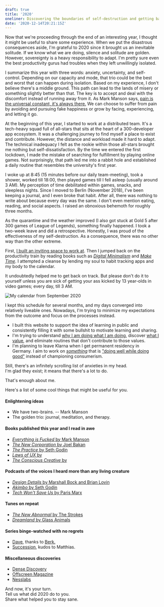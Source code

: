 ```yaml
---
draft: true
title: '2020'
oneliner: Discovering the boundaries of self-destruction and getting back like nothing happened.
date: '2020-12-14T20:21:15Z'
---
```


Now that we're proceeding through the end of an interesting year, I thought it might be useful to share some experience. When we put the disastrous consequences aside, I'm grateful to 2020 since it brought us an inevitable solitude. If we know what we are doing, silence and solitude are golden. However, sovereignty is a heavy responsibility to adapt. I'm pretty sure even the best productivity gurus had troubles when they left unwillingly isolated.

I summarize this year with three words: anxiety, uncertainty, and self-control. Depending on our capacity and mode, that trio could be the best and worst that can happen during isolation. Based on my experience, I don't believe there's a middle ground. This path can lead to the lands of misery or something slightly better than that. The key is to accept and deal with the discomfort instead of running away from it. As Mark Manson says, [pain is the universal constant, it's always there.](../books/everything-is-fucked.md) We can choose to suffer from pain by avoiding and pursuing fake happiness or grow by facing, experiencing, and letting it go.

At the beginning of this year, I started to work at a distributed team. It's a tech-heavy squad full of all-stars that sits at the heart of a 300-developer app ecosystem. It was a challenging journey to find myself a place to exist and contribute. However, the distance and workload made it hard to adapt. The technical inadequacy I felt as the rookie within those all-stars brought me nothing but self-dissatisfaction. By the time we entered the first lockdown, I made the mistake of searching for fulfillment by playing online games. Not surprisingly, that path led me into a rabbit hole and established a daily routine that resembles the university's first year.

I woke up at 8:45 (15 minutes before our daily team-meeting), took a shower, worked till 18:00, then played games till I fell asleep (usually around 3 AM). My perception of time debilitated within games, snacks, and sleepless nights. Since I moved to Berlin (November 2018), I've been keeping a journal, and I even broke that habit. After all, there was nothing to write about because every day was the same. I don't even mention eating, reading, and social aspects. I raised an obnoxious behemoth for roughly three months.

As the quarantine and the weather improved (I also got stuck at Gold 5 after 300 games of League of Legends), something finally happened. I took a two-week leave and did a retrospective. Honestly, I was proud of the effectiveness of my self-destruction. As a consequence, there was no other way than the other extreme.

First, [I built an inviting space to work at](https://twitter.com/altayaydemir/status/1296808857608622088). Then I jumped back on the productivity train by reading books such as [_Digital Minimalism_](https://www.calnewport.com/books/digital-minimalism) and [_Make Time_](../books/make-time.md). I attempted a cleanse by lending my soul to habit tracking apps and my body to the calendar.

It undoubtedly helped me to get back on track. But please don't do it to yourself unless you are sick of getting your ass kicked by 13 year-olds in video games; every day, till 3 AM.

![My calendar from September 2020](/images/blog/2020/calendar.png)

I kept this schedule for several months, and my days converged into relatively liveable ones. Nowadays, I'm trying to minimize my expectations from the outcome and focus on the processes instead.

- I built this website to support the idea of learning in public and consistently filling it with some bullshit to motivate learning and sharing.
- I'm trying to understand [why I am doing what I am doing](../notes/why-we-are-doing-what-we-are-doing.md), discover [what I value](../notes/values.md), and eliminate routines that don't contribute to those values.
- I'm planning to leave Klarna when I get permanent residency in Germany. I aim to work on [_something_](../notes/building-things.md) that is ["doing well while doing good"](https://www.theglobeandmail.com/opinion/article-new-corporations-are-up-to-the-same-old-tricks/) instead of championing consumerism.

Still, there's an infinitely scrolling list of anxieties in my head.\
I'm glad they exist; it means that there's a lot to do.

That's enough about me.

Here's a list of some cool things that might be useful for you.

#### Enlightening ideas

- We have two-brains. -- Mark Manson
- The golden trio: journal, meditation, and therapy.

#### Books published this year and I read in awe

- [_Everything is Fucked_ by Mark Manson]()
- [_The New Corporation_ by Joel Bakan]()
- [_The Practice_ by Seth Godin]()
- [_Laws of UX_ by]()
- [_The Conscious Creative_ by]()

#### Podcasts of the voices I heard more than any living creature

- [_Design Details_ by Marshall Bock and Brian Lovin]()
- [_Akimbo_ by Seth Godin]()
- [_Tech Won't Save Us_ by Paris Marx](https://www.techwontsave.us)

#### Tunes on repeat

- [_The New Abnormal_ by The Strokes](https://open.spotify.com/album/2xkZV2Hl1Omi8rk2D7t5lN?si=1S12WMUXQJeAUuOKn2O7lg)
- [_Dreamland_ by Glass Animals](https://open.spotify.com/album/5bfpRtBW7RNRdsm3tRyl3R?si=mzc6tiC_Td-Y4zIgqGr3EQ)

#### Series binge-watched with no regrets

- [Dave](https://www.imdb.com/title/tt8531222/), thanks to [Berk.](https://berk.studio)
- [Succession](https://www.imdb.com/title/tt7660850/), kudos to Matthias.

#### Miscellaneous discoveries

- [Dense Discovery](https://www.densediscovery.com)
- [Offscreen Magazine](https://www.offscreenmag.com)
- [Nesslabs](https://nesslabs.com)

And now, it's your turn. \
Tell us what did 2020 do to you. \
Share what helped you to stay sane.
